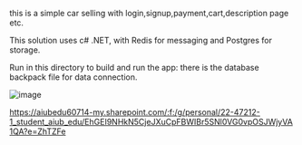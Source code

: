 this is a simple car selling with login,signup,payment,cart,description page etc.


This solution uses c# .NET, with Redis for messaging and Postgres for storage.

Run in this directory to build and run the app:
 there is the database backpack file for data connection.

 ![image](https://github.com/mridulCSE98/CAR_SELLING/assets/100505453/3992e984-34f1-4c30-9caa-14f3747360fc)

 https://aiubedu60714-my.sharepoint.com/:f:/g/personal/22-47212-1_student_aiub_edu/EhGEI9NHkN5CjeJXuCpFBWIBr5SNl0VG0vpOSJWjyVA1QA?e=ZhTZFe
 
 
